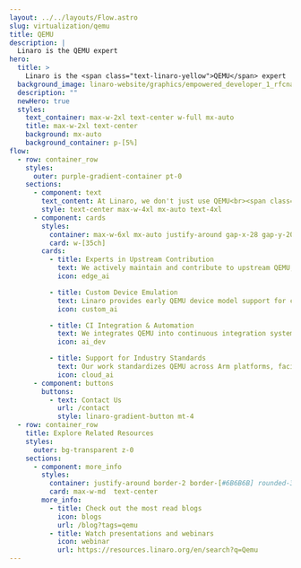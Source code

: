 ```yaml
---
layout: ../../layouts/Flow.astro
slug: virtualization/qemu
title: QEMU
description: |
  Linaro is the QEMU expert
hero:
  title: >
    Linaro is the <span class="text-linaro-yellow">QEMU</span> expert
  background_image: linaro-website/graphics/empowered_developer_1_rfcnad.png
  description: ""
  newHero: true
  styles:
    text_container: max-w-2xl text-center w-full mx-auto
    title: max-w-2xl text-center
    background: mx-auto
    background_container: p-[5%]
flow:
  - row: container_row
    styles:
      outer: purple-gradient-container pt-0
    sections:
      - component: text
        text_content: At Linaro, we don't just use QEMU<br><span class="bg-linaro-gradient text-transparent bg-clip-text h-auto">We help shape it</span>
        style: text-center max-w-4xl mx-auto text-4xl
      - component: cards
        styles:
          container: max-w-6xl mx-auto justify-around gap-x-28 gap-y-20 my-20
          card: w-[35ch]
        cards:
          - title: Experts in Upstream Contribution
            text: We actively maintain and contribute to upstream QEMU, ensuring the latest Arm features and device models are available and production-ready
            icon: edge_ai

          - title: Custom Device Emulation
            text: Linaro provides early QEMU device model support for custom SoCs and boards, accelerating hardware bring-up and testing by mirroring real hardware.
            icon: custom_ai

          - title: CI Integration & Automation
            text: We integrates QEMU into continuous integration systems, enabling developers to test frequently without needing physical hardware.
            icon: ai_dev

          - title: Support for Industry Standards
            text: Our work standardizes QEMU across Arm platforms, facilitating efficient software development and validation.
            icon: cloud_ai
      - component: buttons
        buttons:
          - text: Contact Us
            url: /contact
            style: linaro-gradient-button mt-4
  - row: container_row
    title: Explore Related Resources
    styles:
      outer: bg-transparent z-0
    sections:
      - component: more_info
        styles:
          container: justify-around border-2 border-[#6B6B6B] rounded-3xl py-10
          card: max-w-md  text-center
        more_info:
          - title: Check out the most read blogs
            icon: blogs
            url: /blog?tags=qemu
          - title: Watch presentations and webinars
            icon: webinar
            url: https://resources.linaro.org/en/search?q=Qemu
---
```

